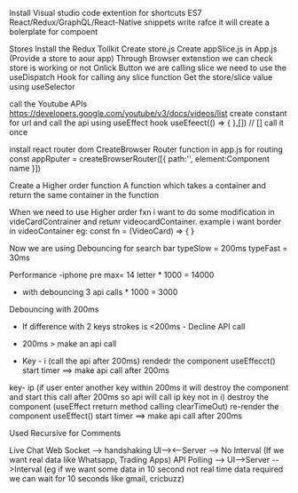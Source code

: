 Install Visual studio code extention for shortcuts
ES7 React/Redux/GraphQL/React-Native snippets
write rafce it will create a bolerplate for compoent


Stores
Install the Redux Tollkit 
Create store.js 
Create appSlice.js
in App.js <Provider store={store}> (Provide a store to aour app)
Through Browser extenstion we can check store is working or not
Onlick Button we are calling slice we need to use the useDispatch Hook for calling any slice function
Get the store/slice value using useSelector

call the Youtube APIs
https://developers.google.com/youtube/v3/docs/videos/list
create constant for url and call the api using useEffect hook
useEfeect(() => {
},[]) // [] call it once

install react router dom
CreateBrowser Router function in app.js for routing
const appRputer = createBrowserRouter([{
    path:'',
    element:Component name
}])


Create a Higher order function
A function which takes a container and return the same container in the function

When we need to use Higher order fxn
i want to do some modification in videCardContrainer and retunr videocardContainer. example i want border in videoContainer
eg: const fn = (VideoCard) => {
    <Videocard/>
}


Now we are using Debouncing for search bar
typeSlow = 200ms
typeFast = 30ms

Performance
-iphone pre max= 14 letter * 1000 = 14000
- with debouncing 3 api calls * 1000 = 3000

Debouncing with 200ms
- If difference with 2 keys strokes is <200ms - Decline API call
- 200ms > make an api call

- Key - i (call the api after 200ms)
rendedr the component
useEffecct()
start timer ==> make api call after 200ms

key- ip (if user enter another key within 200ms it will destroy the component and start this call after 200ms so api will call ip key not in i)
destroy the component (useEffect rreturn method calling clearTimeOut)
re-render the component
useEffect()
start timer ==> make api call after 200ms

Used Recursive for Comments


Live Chat
Web Socket --> handshaking UI--><--Server --> No Interval (If we want real data like Whatsapp, Trading Apps)
API Polling --> UI-->Server -->Interval (eg if we want some data in 10 second not real time data required we can wait for 10 seconds like gmail, cricbuzz)